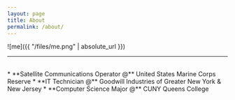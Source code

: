 ```yaml
---
layout: page
title: About
permalink: /about/
---
```


![me]({{ "/files/me.png" | absolute_url }})<br/>

---

<br/>
* **Satellite Communications Operator @** United States Marine Corps Reserve
* **IT Technician @** Goodwill Industries of Greater New York & New Jersey
* **Computer Science Major @** CUNY Queens College


